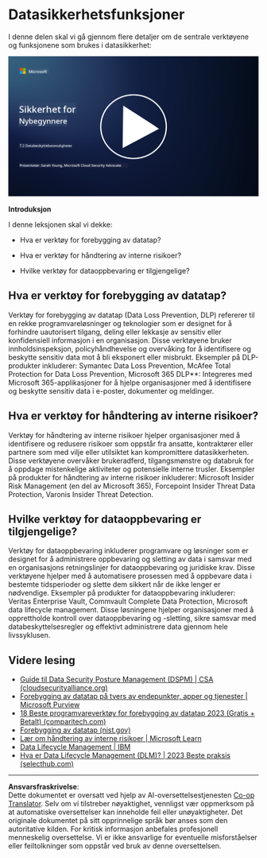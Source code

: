 <!--
CO_OP_TRANSLATOR_METADATA:
{
  "original_hash": "50697add9758e54693442d502d2d5f8a",
  "translation_date": "2025-09-04T00:56:29+00:00",
  "source_file": "7.2 Data security capabilities.md",
  "language_code": "no"
}
-->
# Datasikkerhetsfunksjoner

I denne delen skal vi gå gjennom flere detaljer om de sentrale verktøyene og funksjonene som brukes i datasikkerhet:

[![Se videoen](../../translated_images/7-2_placeholder.1f3c39f0c7cfea7ef355438079e171e047a0f79c8dc0b63ad78513b1910f7cdf.no.png)](https://learn-video.azurefd.net/vod/player?id=0c9fff7c-e17c-4a14-ac3b-69b5a5786f55)

**Introduksjon**

I denne leksjonen skal vi dekke:

- Hva er verktøy for forebygging av datatap?

- Hva er verktøy for håndtering av interne risikoer?

- Hvilke verktøy for dataoppbevaring er tilgjengelige?

## Hva er verktøy for forebygging av datatap?

Verktøy for forebygging av datatap (Data Loss Prevention, DLP) refererer til en rekke programvareløsninger og teknologier som er designet for å forhindre uautorisert tilgang, deling eller lekkasje av sensitiv eller konfidensiell informasjon i en organisasjon. Disse verktøyene bruker innholdsinspeksjon, policyhåndhevelse og overvåking for å identifisere og beskytte sensitiv data mot å bli eksponert eller misbrukt. Eksempler på DLP-produkter inkluderer: Symantec Data Loss Prevention, McAfee Total Protection for Data Loss Prevention, Microsoft 365 DLP**: Integreres med Microsoft 365-applikasjoner for å hjelpe organisasjoner med å identifisere og beskytte sensitiv data i e-poster, dokumenter og meldinger.

## Hva er verktøy for håndtering av interne risikoer?

Verktøy for håndtering av interne risikoer hjelper organisasjoner med å identifisere og redusere risikoer som oppstår fra ansatte, kontraktører eller partnere som med vilje eller utilsiktet kan kompromittere datasikkerheten. Disse verktøyene overvåker brukeradferd, tilgangsmønstre og databruk for å oppdage mistenkelige aktiviteter og potensielle interne trusler. Eksempler på produkter for håndtering av interne risikoer inkluderer: Microsoft Insider Risk Management (en del av Microsoft 365), Forcepoint Insider Threat Data Protection, Varonis Insider Threat Detection.

## Hvilke verktøy for dataoppbevaring er tilgjengelige?

Verktøy for dataoppbevaring inkluderer programvare og løsninger som er designet for å administrere oppbevaring og sletting av data i samsvar med en organisasjons retningslinjer for dataoppbevaring og juridiske krav. Disse verktøyene hjelper med å automatisere prosessen med å oppbevare data i bestemte tidsperioder og slette dem sikkert når de ikke lenger er nødvendige. Eksempler på produkter for dataoppbevaring inkluderer: Veritas Enterprise Vault, Commvault Complete Data Protection, Microsoft data lifecycle management. Disse løsningene hjelper organisasjoner med å opprettholde kontroll over dataoppbevaring og -sletting, sikre samsvar med databeskyttelsesregler og effektivt administrere data gjennom hele livssyklusen.

## Videre lesing

- [Guide til Data Security Posture Management (DSPM) | CSA (cloudsecurityalliance.org)](https://cloudsecurityalliance.org/blog/2023/03/31/the-big-guide-to-data-security-posture-management-dspm/)
- [Forebygging av datatap på tvers av endepunkter, apper og tjenester | Microsoft Purview](https://youtu.be/hvqq8L_0kgI)
- [18 Beste programvareverktøy for forebygging av datatap 2023 (Gratis + Betalt) (comparitech.com)](https://www.comparitech.com/data-privacy-management/data-loss-prevention-tools-software/)
- [Forebygging av datatap (nist.gov)](https://tsapps.nist.gov/publication/get_pdf.cfm?pub_id=904672)
- [Lær om håndtering av interne risikoer | Microsoft Learn](https://learn.microsoft.com/purview/insider-risk-management?WT.mc_id=academic-96948-sayoung)
- [Data Lifecycle Management | IBM](https://www.ibm.com/topics/data-lifecycle-management)
- [Hva er Data Lifecycle Management (DLM)? | 2023 Beste praksis (selecthub.com)](https://www.selecthub.com/big-data-analytics/data-lifecycle-management/)

---

**Ansvarsfraskrivelse**:  
Dette dokumentet er oversatt ved hjelp av AI-oversettelsestjenesten [Co-op Translator](https://github.com/Azure/co-op-translator). Selv om vi tilstreber nøyaktighet, vennligst vær oppmerksom på at automatiske oversettelser kan inneholde feil eller unøyaktigheter. Det originale dokumentet på sitt opprinnelige språk bør anses som den autoritative kilden. For kritisk informasjon anbefales profesjonell menneskelig oversettelse. Vi er ikke ansvarlige for eventuelle misforståelser eller feiltolkninger som oppstår ved bruk av denne oversettelsen.